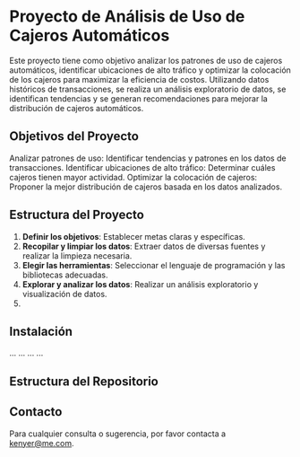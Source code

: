 # Proyecto de Análisis de Uso de Cajeros Automáticos

Este proyecto tiene como objetivo analizar los patrones de uso de cajeros automáticos, identificar ubicaciones de alto tráfico y optimizar la colocación de los cajeros para maximizar la eficiencia de costos. Utilizando datos históricos de transacciones, se realiza un análisis exploratorio de datos, se identifican tendencias y se generan recomendaciones para mejorar la distribución de cajeros automáticos.

## Objetivos del Proyecto
Analizar patrones de uso: Identificar tendencias y patrones en los datos de transacciones.
Identificar ubicaciones de alto tráfico: Determinar cuáles cajeros tienen mayor actividad.
Optimizar la colocación de cajeros: Proponer la mejor distribución de cajeros basada en los datos analizados.


## Estructura del Proyecto
1. **Definir los objetivos**: Establecer metas claras y específicas.
2. **Recopilar y limpiar los datos**: Extraer datos de diversas fuentes y realizar la limpieza necesaria.
3. **Elegir las herramientas**: Seleccionar el lenguaje de programación y las bibliotecas adecuadas.
4. **Explorar y analizar los datos**: Realizar un análisis exploratorio y visualización de datos.
5. 


## Instalación
...
...
...
...

## Estructura del Repositorio



## Contacto
Para cualquier consulta o sugerencia, por favor contacta a kenyer@me.com.

